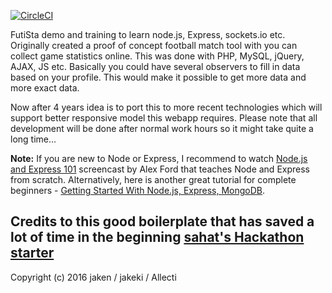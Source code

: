 [![CircleCI](https://circleci.com/gh/jakeki/futista_node.svg?style=svg)](https://circleci.com/gh/jakeki/futista_node)

FutiSta demo and training to learn node.js, Express, sockets.io etc.
Originally created a proof of concept football match tool with you can collect game statistics online. This was done with PHP, MySQL, jQuery, AJAX, JS etc.
Basically you could have several observers to fill in data based on your profile. This would make it possible to get more data and more exact data.

Now after 4 years idea is to port this to more recent technologies which will support better responsive model this webapp requires.
Please note that all development will be done after normal work hours so it might take quite a long time...


**Note:** If you are new to Node or Express, I recommend to watch
[Node.js and Express 101](https://www.youtube.com/watch?v=BN0JlMZCtNU)
screencast by Alex Ford that teaches Node and Express from scratch. Alternatively,
here is another great tutorial for complete beginners - [Getting Started With Node.js, Express, MongoDB](http://cwbuecheler.com/web/tutorials/2013/node-express-mongo/).


Credits to this good boilerplate that has saved a lot of time in the beginning [sahat's Hackathon starter](https://github.com/sahat/hackathon-starter.git)
-------

Copyright (c) 2016 jaken / jakeki / Allecti
